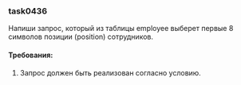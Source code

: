 
### task0436

Напиши запрос, который из таблицы employee выберет первые 8 символов позиции (position) сотрудников.


#### Требования:
1.	Запрос должен быть реализован согласно условию.

